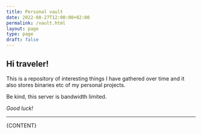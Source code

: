 ```yaml
---
title: Personal vault
date: 2022-08-27T12:00:00+02:00
permalink: /vault.html
layout: page
type: page
draft: false
---
```


## Hi traveler!

This is a repository of interesting things I have gathered over time and it also
stores binaries etc of my personal projects.

Be kind, this server is bandwidth limited.

*Good luck!*

---

{CONTENT}
